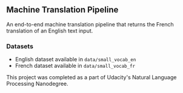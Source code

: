 ## Machine Translation Pipeline

An end-to-end machine translation pipeline that returns the French translation of an English text input.

### Datasets 

- English dataset available in `data/small_vocab_en`
- French dataset available in `data/small_vocab_fr`

This project was completed as a part of Udacity's Natural Language Processing Nanodegree. 

